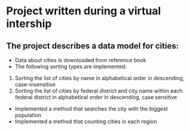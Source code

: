 # Project written during a virtual intership

## The project describes a data model for cities:
- Data about cities is downloaded from reference book
- The following sorting types are implemented:
 1. Sorting the list of cities by name in alphabetical order in descending, case-insensitive
 2. Sorting the list of cities by federal district and city name within each federal district in alphabetical order in descending, case sensitive
- Implemented a method that searches the city with the biggest population
- Implemented a method that counting cities in each region

